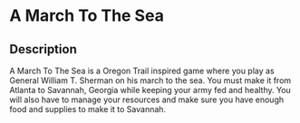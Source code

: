 # A March To The Sea

## Description

A March To The Sea is a Oregon Trail inspired game where you play as General William T. Sherman on his march to the sea. You must make it from Atlanta to Savannah, Georgia while keeping your army fed and healthy. You will also have to manage your resources and make sure you have enough food and supplies to make it to Savannah.
